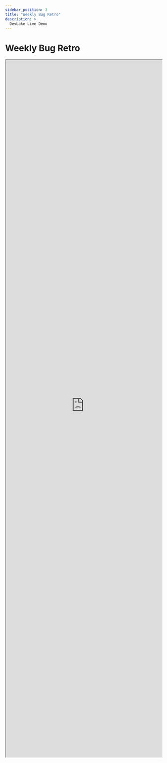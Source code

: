 ```yaml
---
sidebar_position: 3
title: "Weekly Bug Retro"
description: >
  DevLake Live Demo
---
```


# Weekly Bug Retro
<iframe src="https://grafana-lake.demo.devlake.io/d/-5EKA5w7k/weekly-bug-retro?orgId=1&from=now-6M&to=now" width="100%" height="2240px"></iframe>
